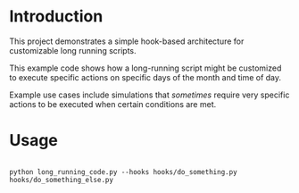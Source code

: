 # Introduction
This project demonstrates a simple hook-based architecture for customizable long running scripts.

This example code shows how a long-running script might be customized to execute specific actions on specific days of the month and time of day.

Example use cases include simulations that _sometimes_ require very specific actions to be executed when certain conditions are met.


# Usage
```shell

python long_running_code.py --hooks hooks/do_something.py hooks/do_something_else.py
```
